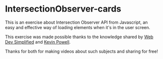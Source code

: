 # IntersectionObserver-cards

 This is an exercise about Intersection Observer API from Javascript, an easy and effective way of loading elements when it's in the user screen.

 This exercise was made possible thanks to the knowledge shared by [Web Dev Simplified](ttps://www.youtube.com/watch?v=2IbRtjez6ag) and [Kevin Powell](https://youtu.be/RxnV9Xcw914).

 Thanks for both for making videos about such subjects and sharing for free!
